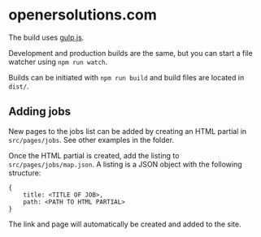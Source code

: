 # openersolutions.com

The build uses [gulp.js](http://gulpjs.com/).

Development and production builds are the same, but you can start a file watcher using `npm run watch`. 

Builds can be initiated with `npm run build` and build files are located in `dist/`.


## Adding jobs

New pages to the jobs list can be added by creating an HTML partial in `src/pages/jobs`. See other examples in the folder.

Once the HTML partial is created, add the listing to `src/pages/jobs/map.json`. A listing is a JSON object with the following structure:

    {
        title: <TITLE OF JOB>,
        path: <PATH TO HTML PARTIAL>
    }
    
The link and page will automatically be created and added to the site.